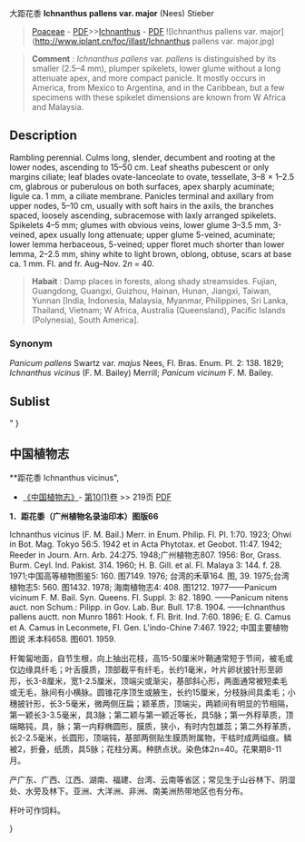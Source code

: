 大距花黍 **Ichnanthus pallens var. major** (Nees) Stieber

> [Poaceae](http://www.iplant.cn/info/Poaceae?t=foc) - [PDF](http://www.iplant.cn/foc/pdf/Poaceae.pdf)>>[Ichnanthus](http://www.iplant.cn/info/Ichnanthus?t=foc) - [PDF](http://www.iplant.cn/foc/pdf/Ichnanthus.pdf)
![Ichnanthus pallens var. major](http://www.iplant.cn/foc/illast/Ichnanthus pallens var. major.jpg)


> **Comment** : 
> *Ichnanthus pallens* var. *pallens* is distinguished by its smaller (2.5–4 mm), plumper spikelets, lower glume without a long attenuate apex, and more compact panicle. It mostly occurs in America, from Mexico to Argentina, and in the Caribbean, but a few specimens with these spikelet dimensions are known from W Africa and Malaysia.

## Description

Rambling perennial. Culms long, slender, decumbent and rooting at the lower nodes, ascending to 15–50 cm. Leaf sheaths pubescent or only margins ciliate; leaf blades ovate-lanceolate to ovate, tessellate, 3–8 × 1–2.5 cm, glabrous or puberulous on both surfaces, apex sharply acuminate; ligule ca. 1 mm, a ciliate membrane. Panicles terminal and axillary from upper nodes, 5–10 cm, usually with soft hairs in the axils, the branches spaced, loosely ascending, subracemose with laxly arranged spikelets. Spikelets 4–5 mm; glumes with obvious veins, lower glume 3–3.5 mm, 3-veined, apex usually long attenuate; upper glume 5-veined, acuminate; lower lemma herbaceous, 5-veined; upper floret much shorter than lower lemma, 2–2.5 mm, shiny white to light brown, oblong, obtuse, scars at base ca. 1 mm. Fl. and fr. Aug–Nov. 2*n* = 40.


> **Habait** : 
> Damp places in forests, along shady streamsides. Fujian, Guangdong, Guangxi, Guizhou, Hainan, Hunan, Jiangxi, Taiwan, Yunnan [India, Indonesia, Malaysia, Myanmar, Philippines, Sri Lanka, Thailand, Vietnam; W Africa, Australia (Queensland), Pacific Islands (Polynesia), South America].

### Synonym
*Panicum pallens* Swartz var. *majus* Nees, Fl. Bras. Enum. Pl. 2: 138. 1829; *Ichnanthus vicinus* (F. M. Bailey) Merrill; *Panicum vicinum* F. M. Bailey.


## Sublist
"
}
## 中国植物志

**距花黍 Ichnanthus vicinus",

* [《中国植物志》](http://www.iplant.cn/frps)- [第10(1)卷](http://www.iplant.cn/frps/vol/10(1)) >> 219页 [PDF](http://www.iplant.cn/frps/pdf/10(1)/219a.pdf)


**1．距花黍（广州植物名录油印本）图版66**

Ichnanthus vicinus (F. M. Bail.) Merr. in Enum. Philip. Fl. Pl. 1:70. 1923; Ohwi in Bot. Mag. Tokyo 56:5. 1942 et in Acta Phytotax. et Geobot. 11:47. 1942; Reeder in Journ. Arn. Arb. 24:275. 1948;广州植物志807. 1956: Bor, Grass. Burm. Ceyl. Ind. Pakist. 314. 1960; H. B. Gill. et al. Fl. Malaya 3: 144. f. 28. 1971;中国高等植物图鉴5: 160. 图7149. 1976; 台湾的禾草164. 图, 39. 1975;台湾植物志5: 560. 图1432. 1978; 海南植物志4: 408. 图1212. 1977——Panicum vicinum F. M. Bail. Syn. Queens. Fl. Suppl. 3: 82. 1890. ——Panicum nitens auct. non Schum.: Pilipp. in Gov. Lab. Bur. Bull. 17:8. 1904. ——Ichnanthus pallens auctt. non Munro 1861: Hook. f. Fl. Brit. Ind. 7:60. 1896; E. G. Camus et A. Camus in Leconmete, Fl. Gen. L'indo-Chine 7:467. 1922; 中国主要植物图说 禾本科658. 图601. 1959.

秆匍匐地面，自节生根，向上抽出花枝，高15-50厘米叶鞘通常短于节间，被毛或仅边缘具纤毛；叶舌膜质，顶部截平有纤毛，长约1毫米，叶片卵状披针形至卵形，长3-8厘米，宽1-2.5厘米，顶端尖或渐尖，基部斜心形，两面通常被短柔毛或无毛，脉间有小横脉。圆锥花序顶生或腋生，长约15厘米，分枝脉间具柔毛；小穗披针形，长3-5毫米，微两侧压扁；颖革质，顶端尖，两颖间有明显的节相隔，第一颖长3-3.5毫米，具3脉；第二颖与第一颖近等长，具5脉；第一外稃草质，顶端略钝，具，脉；第一内稃椭圆形，膜质，狭小，有时内包雄蕊；第二外稃革质，长2-2.5毫米，长圆形，顶端钝，基部两侧贴生膜质附属物，干枯时成两缢痕。鳞被2，折叠，纸质，具5脉；花柱分离。种脐点状。染色体2n=40。花果期8-11月。

产广东、广西、江西、湖南、福建、台湾、云南等省区；常见生于山谷林下、阴湿处、水旁及林下。亚洲、大洋洲、非洲、南美洲热带地区也有分布。

秆叶可作饲料。

}